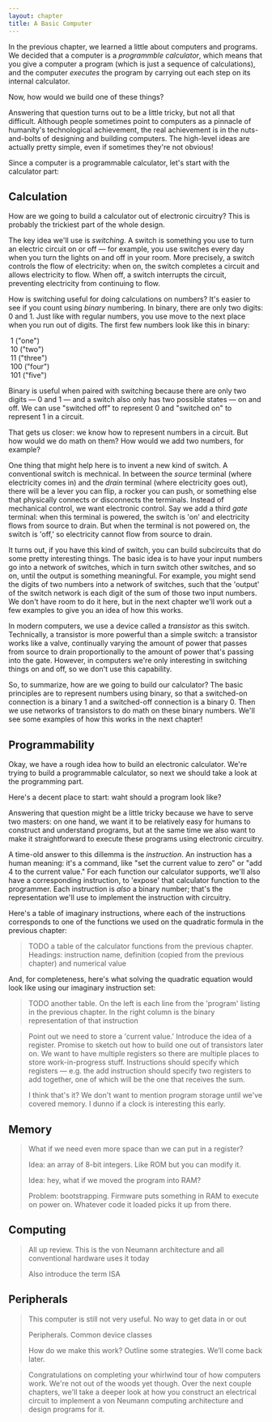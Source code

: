 ```yaml
---
layout: chapter
title: A Basic Computer
---
```


In the previous chapter, we learned a little about computers and programs. We decided that a computer is a *programmble calculator*, which means that you give a computer a program (which is just a sequence of calculations), and the computer *executes* the program by carrying out each step on its internal calculator.

Now, how would we build one of these things?

Answering that question turns out to be a little tricky, but not all that difficult. Although people sometimes point to computers as a pinnacle of humanity's technological achievement, the real achievement is in the nuts-and-bolts of designing and building computers. The high-level ideas are actually pretty simple, even if sometimes they're not obvious!

Since a computer is a programmable calculator, let's start with the calculator part:

## Calculation

How are we going to build a calculator out of electronic circuitry? This is probably the trickiest part of the whole design.

The key idea we'll use is *switching*. A switch is something you use to turn an electric circuit on or off &mdash; for example, you use switches every day when you turn the lights on and off in your room. More precisely, a switch controls the flow of electricity: when on, the switch completes a circuit and allows electricity to flow. When off, a switch interrupts the circuit, preventing electricity from continuing to flow.

How is switching useful for doing calculations on numbers? It's easier to see if you count using *binary* numbering. In binary, there are only two digits: $0$ and $1$. Just like with regular numbers, you use move to the next place when you run out of digits. The first few numbers look like this in binary:

​	$1$ ("one")<br>
​	$10$ ("two")<br>
​	$11$ ("three")<br>
​	$100$ ("four")<br>
​	$101$ ("five")

Binary is useful when paired with switching because there are only two digits &mdash; $0$ and $1$ &mdash; and a switch also only has two possible states &mdash; on and off. We can use "switched off" to represent $0$ and "switched on" to represent $1$ in a circuit.

That gets us closer: we know how to represent numbers in a circuit. But how would we do math on them? How would we add two numbers, for example?

One thing that might help here is to invent a new kind of switch. A conventional switch is mechnical. In between the *source* terminal (where electricity comes in) and the *drain* terminal (where electricity goes out), there will be a lever you can flip, a rocker you can push, or something else that physically connects or disconnects the terminals. Instead of mechanical control, we want electronic control. Say we add a third *gate* terminal: when this terminal is powered, the switch is 'on' and electricity flows from source to drain. But when the terminal is not powered on, the switch is 'off,' so electricity cannot flow from source to drain.

It turns out, if you have this kind of switch, you can build subcircuits that do some pretty interesting things. The basic idea is to have your input numbers go into a network of switches, which in turn switch other switches, and so on, until the output is something meaningful. For example, you might send the digits of two numbers into a network of switches, such that the 'output' of the switch network is each digit of the sum of those two input numbers. We don't have room to do it here, but in the next chapter we'll work out a few examples to give you an idea of how this works.

In modern computers, we use a device called a *transistor* as this switch. Technically, a transistor is more powerful than a simple switch: a transistor works like a valve, continually varying the amount of power that passes from source to drain proportionally to the amount of power that's passing into the gate. However, in computers we're only interesting in switching things on and off, so we don't use this capability.

So, to summarize, how are we going to build our calculator? The basic principles are to represent numbers using binary, so that a switched-on connection is a binary $1$ and a switched-off connection is a binary $0$. Then we use networks of transistors to do math on these binary numbers. We'll see some examples of how this works in the next chapter!

## Programmability

Okay, we have a rough idea how to build an electronic calculator. We're trying to build a programmable calculator, so next we should take a look at the programming part.

Here's a decent place to start: waht should a program look like?

Answering that question might be a little tricky because we have to serve two masters: on one hand, we want it to be relatively easy for humans to construct and understand programs, but at the same time we also want to make it straightforward to execute these programs using electronic circuitry.

A time-old answer to this dillemma is the *instruction*. An instruction has a human meaning: it's a command, like "set the current value to zero" or "add 4 to the current value." For each function our calculator supports, we'll also have a corresponding instruction, to 'expose' that calculator function to the programmer. Each instruction is *also* a binary number; that's the representation we'll use to implement the instruction with circuitry.

Here's a table of imaginary instructions, where each of the instructions corresponds to one of the functions we used on the quadratic formula in the previous chapter:

> TODO a table of the calculator functions from the previous chapter. Headings: instruction name, definition (copied from the previous chapter) and numerical value

And, for completeness, here's what solving the quadratic equation would look like using our imaginary instruction set:

> TODO another table. On the left is each line from the 'program' listing in the previous chapter. In the right column is the binary representation of that instruction

> Point out we need to store a 'current value.' Introduce the idea of a register. Promise to sketch out how to build one out of transistors later on. We want to have multiple registers so there are multiple places to store work-in-progress stuff. Instructions should specify which registers &mdash; e.g. the add instruction should specify two registers to add together, one of which will be the one that receives the sum.
>
> I think that's it? We don't want to mention program storage until we've covered memory. I dunno if a clock is interesting this early.

## Memory

> What if we need even more space than we can put in a register?
>
> Idea: an array of 8-bit integers. Like ROM but you can modify it.
>
> Idea: hey, what if we moved the program into RAM?
>
> Problem: bootstrapping. Firmware puts something in RAM to execute on power on. Whatever code it loaded picks it up from there.

## Computing

> All up review. This is the von Neumann architecture and all conventional hardware uses it today
>
> Also introduce the term ISA

## Peripherals

> This computer is still not very useful. No way to get data in or out
>
> Peripherals. Common device classes
>
> How do we make this work? Outline some strategies. We’ll come back later.



> Congratulations on completing your whirlwind tour of how computers work. We're not out of the woods yet though. Over the next couple chapters, we'll take a deeper look at how you construct an electrical circuit to implement a von Neumann computing architecture and design programs for it.
